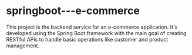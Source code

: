 # springboot---e-commerce
This project is the backend service for an e-commerce application. It's developed using the Spring Boot framework with the main goal of creating RESTful APIs to handle basic operations like customer and product management.

